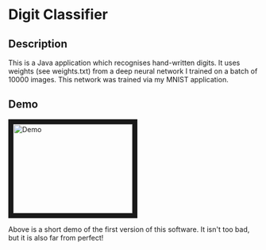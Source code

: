 Digit Classifier
=================

## Description
This is a Java application which recognises hand-written digits. It uses weights (see weights.txt) from a deep neural network I trained on a batch of 10000 images. This network was trained via my MNIST application.

## Demo

<a href="http://www.youtube.com/watch?feature=player_embedded&v=9TgyZg5SxZE
" target="_blank"><img src="http://img.youtube.com/vi/9TgyZg5SxZE/0.jpg" 
alt="Demo" width="240" height="180" border="10" /></a>

Above is a short demo of the first version of this software. It isn't too bad, but it is also far from perfect!
